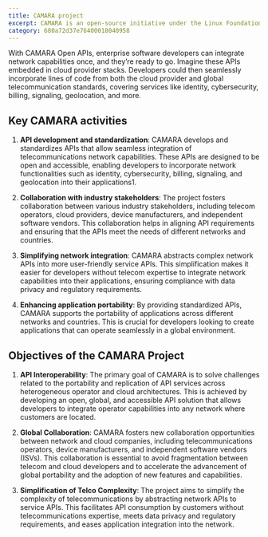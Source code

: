 ```yaml
---
title: CAMARA project
excerpt: CAMARA is an open-source initiative under the Linux Foundation focused on defining, developing, and testing telecom APIs. In collaboration with the GSMA Operator Platform Group, CAMARA ensures that API requirements are aligned, and API definitions are published for industry-wide use. The project achieves API harmonization by rapidly creating working code and providing developer-friendly documentation. All API definitions and reference implementations are available for free under the Apache 2.0 license.
category: 680a72d37e76400018040958
---
```


With CAMARA Open APIs, enterprise software developers can integrate network capabilities once, and they’re ready to go. Imagine these APIs embedded in cloud provider stacks. Developers could then seamlessly incorporate lines of code from both the cloud provider and global telecommunication standards, covering services like identity, cybersecurity, billing, signaling, geolocation, and more.

## Key CAMARA activities

1. **API development and standardization**: CAMARA develops and standardizes APIs that allow seamless integration of telecommunications network capabilities. These APIs are designed to be open and accessible, enabling developers to incorporate network functionalities such as identity, cybersecurity, billing, signaling, and geolocation into their applications1.

2. **Collaboration with industry stakeholders**: The project fosters collaboration between various industry stakeholders, including telecom operators, cloud providers, device manufacturers, and independent software vendors. This collaboration helps in aligning API requirements and ensuring that the APIs meet the needs of different networks and countries.

3. **Simplifying network integration**: CAMARA abstracts complex network APIs into more user-friendly service APIs. This simplification makes it easier for developers without telecom expertise to integrate network capabilities into their applications, ensuring compliance with data privacy and regulatory requirements.

4. **Enhancing application portability**: By providing standardized APIs, CAMARA supports the portability of applications across different networks and countries. This is crucial for developers looking to create applications that can operate seamlessly in a global environment.

## Objectives of the CAMARA Project

1. **API Interoperability**: The primary goal of CAMARA is to solve challenges related to the portability and replication of API services across heterogeneous operator and cloud architectures. This is achieved by developing an open, global, and accessible API solution that allows developers to integrate operator capabilities into any network where customers are located.

2. **Global Collaboration**: CAMARA fosters new collaboration opportunities between network and cloud companies, including telecommunications operators, device manufacturers, and independent software vendors (ISVs). This collaboration is essential to avoid fragmentation between telecom and cloud developers and to accelerate the advancement of global portability and the adoption of new features and capabilities.

3. **Simplification of Telco Complexity**: The project aims to simplify the complexity of telecommunications by abstracting network APIs to service APIs. This facilitates API consumption by customers without telecommunications expertise, meets data privacy and regulatory requirements, and eases application integration into the network.
